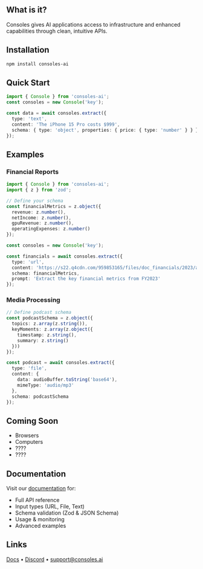 ## What is it?

Consoles gives AI applications access to infrastructure and enhanced capabilities through clean, intuitive APIs.

## Installation
```bash
npm install consoles-ai
```

## Quick Start
```typescript
import { Console } from 'consoles-ai';
const consoles = new Console('key');

const data = await consoles.extract({
  type: 'text',
  content: 'The iPhone 15 Pro costs $999',
  schema: { type: 'object', properties: { price: { type: 'number' } } }
});
```

## Examples

### Financial Reports
```typescript
import { Console } from 'consoles-ai';
import { z } from 'zod';

// Define your schema
const financialMetrics = z.object({
  revenue: z.number(),
  netIncome: z.number(),
  gpuRevenue: z.number(),
  operatingExpenses: z.number()
});

const consoles = new Console('key');

const financials = await consoles.extract({
  type: 'url',
  content: 'https://s22.q4cdn.com/959853165/files/doc_financials/2023/ar/NVDA-2023-Annual-Report.pdf',
  schema: financialMetrics,
  prompt: 'Extract the key financial metrics from FY2023'
});
```

### Media Processing
```typescript
// Define podcast schema
const podcastSchema = z.object({
  topics: z.array(z.string()),
  keyMoments: z.array(z.object({
    timestamp: z.string(),
    summary: z.string()
  }))
});

const podcast = await consoles.extract({
  type: 'file',
  content: {
    data: audioBuffer.toString('base64'),
    mimeType: 'audio/mp3'
  },
  schema: podcastSchema
});
```

## Coming Soon

- Browsers
- Computers
- ????
- ????

## Documentation

Visit our [documentation](https://docs.consoles.ai) for:
- Full API reference
- Input types (URL, File, Text)
- Schema validation (Zod & JSON Schema)
- Usage & monitoring
- Advanced examples

## Links

[Docs](https://docs.consoles.ai) • [Discord](https://discord.gg/consoles) • [support@consoles.ai](mailto:support@consoles.ai)
